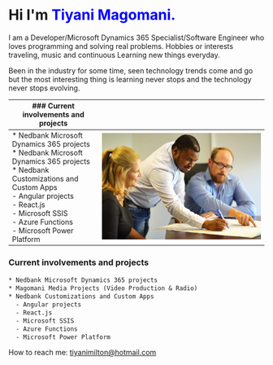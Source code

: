 # Hi I'm **<span style="color:blue">Tiyani Magomani.</span>**

I am a Developer/Microsoft Dynamics 365 Specialist/Software Engineer who loves programming and solving real problems.
Hobbies or interests traveling, music and continuous Learning new things everyday.

Been in the industry for some time, seen technology trends come and go but the most interesting thing is learning never stops and the technology never stops evolving.

| ### Current involvements and projects |   |
|---|---|
| * Nedbank Microsoft Dynamics 365 projects <br> * Nedbank Microsoft Dynamics 365 projects <br> * Nedbank Customizations and Custom Apps <br>       - Angular projects <br>       - React.js <br>       - Microsoft SSIS <br>       - Azure Functions <br>       - Microsoft Power Platform <br> | ![](IMG_0341.jpeg) |




### Current involvements and projects

    * Nedbank Microsoft Dynamics 365 projects
    * Magomani Media Projects (Video Production & Radio)  
    * Nedbank Customizations and Custom Apps
      - Angular projects
      - React.js
      - Microsoft SSIS
      - Azure Functions
      - Microsoft Power Platform 

How to reach me: tiyanimilton@hotmail.com
